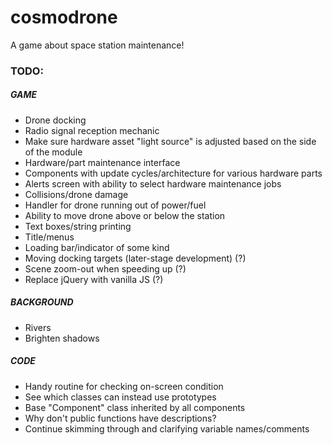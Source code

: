 # cosmodrone
A game about space station maintenance!

### TODO:

##### GAME
* Drone docking
* Radio signal reception mechanic
* Make sure hardware asset "light source" is adjusted based on the side of the module
* Hardware/part maintenance interface
* Components with update cycles/architecture for various hardware parts
* Alerts screen with ability to select hardware maintenance jobs
* Collisions/drone damage
* Handler for drone running out of power/fuel
* Ability to move drone above or below the station
* Text boxes/string printing
* Title/menus
* Loading bar/indicator of some kind
* Moving docking targets (later-stage development) (?)
* Scene zoom-out when speeding up (?)
* Replace jQuery with vanilla JS (?)

##### BACKGROUND
* Rivers
* Brighten shadows

##### CODE
* Handy routine for checking on-screen condition
* See which classes can instead use prototypes
* Base "Component" class inherited by all components
* Why don't public functions have descriptions?
* Continue skimming through and clarifying variable names/comments